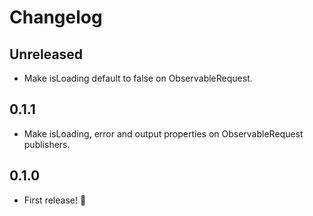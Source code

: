 # Changelog

## Unreleased

- Make isLoading default to false on ObservableRequest.

## 0.1.1

- Make isLoading, error and output properties on ObservableRequest publishers.

## 0.1.0

- First release! 🎉
